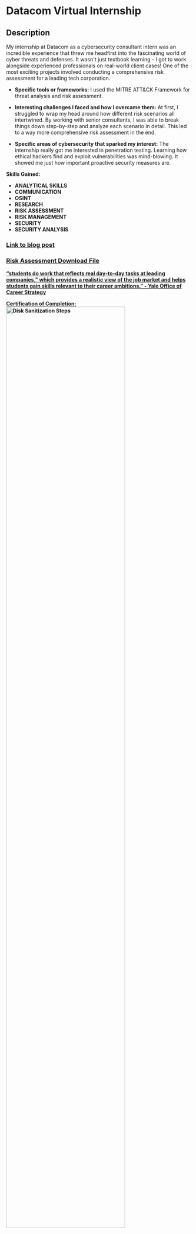 <h1>Datacom Virtual Internship</h1>

<h2>Description</h2>

My internship at Datacom as a cybersecurity consultant intern was an incredible experience that threw me headfirst into the fascinating world of cyber threats and defenses. It wasn't just textbook learning - I got to work alongside experienced professionals on real-world client cases!  One of the most exciting projects involved conducting a comprehensive risk assessment for a leading tech corporation.

- **Specific tools or frameworks:** I used the MITRE ATT&CK Framework for threat analysis and risk assessment.

- **Interesting challenges I faced and how I overcame them:** At first, I struggled to wrap my head around how different risk scenarios all intertwined. By working with senior consultants, I was able to break things down step-by-step and analyze each scenario in detail. This led to a way more comprehensive risk assessment in the end.

- **Specific areas of cybersecurity that sparked my interest:** The internship really got me interested in penetration testing. Learning how ethical hackers find and exploit vulnerabilities was mind-blowing. It showed me just how important proactive security measures are.

<b> **Skills Gained:** 
- ANALYTICAL SKILLS
- COMMUNICATION
- OSINT           
- RESEARCH             
- RISK ASSESSMENT
- RISK MANAGEMENT
- SECURITY
- SECURITY ANALYSIS


<h3> <a href="https://medium.com/@marshall.jaydenb/datacom-virtual-internship-program-forage-8df2479959fe"</a>Link to blog post </h3>

<h3> <a href="https://github.com/Jayden-Marshall/Mastercard/files/14830371/DATACOM.IN.RiskAssessment.xlsx"</a>Risk Assessment Download File </h3>

“students do work that reflects real day-to-day tasks at leading companies," which provides a realistic view of the job market and helps students gain skills relevant to their career ambitions.” - Yale Office of Career Strategy

**Certification of Completion:**
<img src="https://github.com/Jayden-Marshall/Mastercard/assets/145166234/6a38ac03-fa17-4834-ba5b-c9e80346230e" height="80%" width="80%" alt="Disk Sanitization Steps"/>

